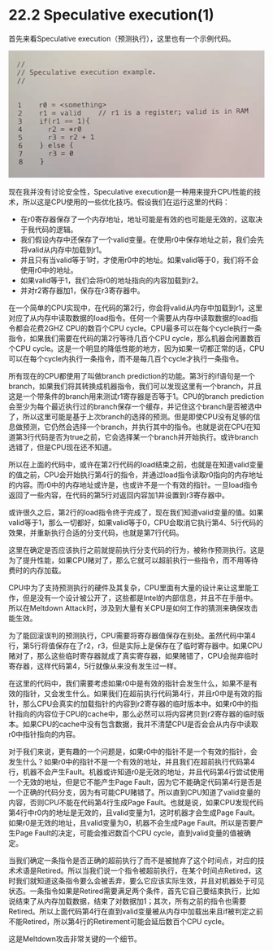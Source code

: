 # 22.2 Speculative execution\(1\)

首先来看Speculative execution（预测执行），这里也有一个示例代码。

![](../.gitbook/assets/image%20%28873%29%20%281%29.png)

现在我并没有讨论安全性，Speculative execution是一种用来提升CPU性能的技术，所以这是CPU使用的一些优化技巧。假设我们在运行这里的代码：

* 在r0寄存器保存了一个内存地址，地址可能是有效的也可能是无效的，这取决于我代码的逻辑。
* 我们假设内存中还保存了一个valid变量。在使用r0中保存地址之前，我们会先将valid从内存中加载到r1。
* 并且只有当valid等于1时，才使用r0中的地址。如果valid等于0，我们将不会使用r0中的地址。
* 如果valid等于1，我们会将r0的地址指向的内容加载到r2。
* 并对r2寄存器加1，保存在r3寄存器中。

在一个简单的CPU实现中，在代码的第2行，你会将valid从内存中加载到r1，这里对应了从内存中读取数据的load指令。任何一个需要从内存中读取数据的load指令都会花费2GHZ CPU的数百个CPU cycle。CPU最多可以在每个cycle执行一条指令，如果我们需要在代码的第2行等待几百个CPU cycle，那么机器会闲置数百个CPU cycle。这是一个明显的降低性能的地方，因为如果一切都正常的话，CPU可以在每个cycle内执行一条指令，而不是每几百个cycle才执行一条指令。

所有现在的CPU都使用了叫做branch prediction的功能。第3行的if语句是一个branch，如果我们将其转换成机器指令，我们可以发现这里有一个branch，并且这是一个带条件的branch用来测试r1寄存器是否等于1。CPU的branch prediction会至少为每个最近执行过的branch保存一个缓存，并记住这个branch是否被选中了，所以这里可能是基于上次branch的选择的预测。但是即使CPU没有足够的信息做预测，它仍然会选择一个branch，并执行其中的指令。也就是说在CPU在知道第3行代码是否为true之前，它会选择某一个branch并开始执行。或许branch选错了，但是CPU现在还不知道。

所以在上面的代码中，或许在第2行代码的load结束之前，也就是在知道valid变量的值之前，CPU会开始执行第4行的指令，并通过load指令读取r0指向的内存地址的内容。而r0中的内存地址或许是，也或许不是一个有效的指针。一旦load指令返回了一些内容，在代码的第5行对返回内容加1并设置到r3寄存器中。

或许很久之后，第2行的load指令终于完成了，现在我们知道valid变量的值。如果valid等于1，那么一切都好，如果valid等于0，CPU会取消它执行第4、5行代码的效果，并重新执行合适的分支代码，也就是第7行代码。

这里在确定是否应该执行之前就提前执行分支代码的行为，被称作预测执行。这是为了提升性能，如果CPU赌对了，那么它就可以超前执行一些指令，而不用等待费时的内存加载。

CPU中为了支持预测执行的硬件及其复杂，CPU里面有大量的设计来让这里能工作，但是没有一个设计被公开了，这些都是Intel的内部信息，并且不在手册中。所以在Meltdown Attack时，涉及到大量有关CPU是如何工作的猜测来确保攻击能生效。

为了能回滚误判的预测执行，CPU需要将寄存器值保存在别处。虽然代码中第4行，第5行将值保存在了r2，r3，但是实际上是保存在了临时寄存器中。如果CPU赌对了，那么这些临时寄存器就成了真实寄存器，如果赌错了，CPU会抛弃临时寄存器，这样代码第4，5行就像从来没有发生过一样。

在这里的代码中，我们需要考虑如果r0中是有效的指针会发生什么，如果不是有效的指针，又会发生什么。如果我们在超前执行代码第4行，并且r0中是有效的指针，那么CPU会真实的加载指针的内容到r2寄存器的临时版本中。如果r0中的指针指向的内容位于CPU的cache中，那么必然可以将内容拷贝到r2寄存器的临时版本。如果CPU的cache中没有包含数据，我并不清楚CPU是否会会从内存中读取r0中指针指向的内容。

对于我们来说，更有趣的一个问题是，如果r0中的指针不是一个有效的指针，会发生什么？如果r0中的指针不是一个有效的地址，并且我们在超前执行代码第4行，机器不会产生Fault。机器或许知道r0是无效的地址，并且代码第4行尝试使用一个无效的地址，但是它不能产生Page Fault，因为它不能确定代码第4行是否是一个正确的代码分支，因为有可能CPU赌错了。所以直到CPU知道了valid变量的内容，否则CPU不能在代码第4行生成Page Fault。也就是说，如果CPU发现代码第4行中r0内的地址是无效的，且valid变量为1，这时机器才会生成Page Fault。如果r0是无效的地址，且valid变量为0，机器不会生成Page Fault。所以是否要产生Page Fault的决定，可能会推迟数百个CPU cycle，直到valid变量的值被确定。

当我们确定一条指令是否正确的超前执行了而不是被抛弃了这个时间点，对应的技术术语是Retired。所以当我们说一个指令被超前执行，在某个时间点Retired，这时我们就知道这条指令要么会被丢弃，要么它应该实际生效，并且对机器处于可见状态。一条指令如果是Retired需要满足两个条件，首先它自己要结束执行，比如说结束了从内存加载数据，结束了对数据加1；其次，所有之前的指令也需要Retired。所以上面代码第4行在直到valid变量被从内存中加载出来且if被判定之前不能Retired，所以第4行的Retirement可能会延后数百个CPU cycle。

这是Meltdown攻击非常关键的一个细节。

